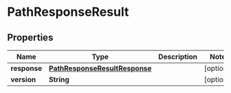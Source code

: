 
# PathResponseResult

## Properties
Name | Type | Description | Notes
------------ | ------------- | ------------- | -------------
**response** | [**PathResponseResultResponse**](PathResponseResultResponse.md) |  |  [optional]
**version** | **String** |  |  [optional]



